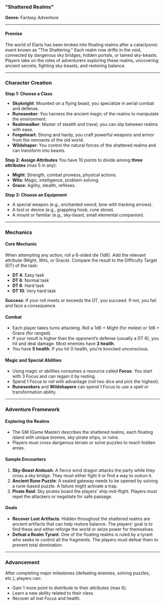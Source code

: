 ### **"Shattered Realms"**

**Genre:** Fantasy Adventure

---

#### **Premise**
The world of Elaris has been broken into floating realms after a cataclysmic event known as "The Shattering." Each realm now drifts in the void, connected by dangerous sky bridges, hidden portals, or tamed sky-beasts. Players take on the roles of adventurers exploring these realms, uncovering ancient secrets, fighting sky-beasts, and restoring balance.

---

### **Character Creation**
**Step 1: Choose a Class**
- **Skyknight**: Mounted on a flying beast, you specialize in aerial combat and defense.
- **Runeseeker**: You harness the ancient magic of the realms to manipulate the environment.
- **Realmwalker**: Master of stealth and travel, you can slip between realms with ease.
- **Forgeheart**: Strong and hardy, you craft powerful weapons and armor from the remnants of the old world.
- **Wildshaper**: You control the natural forces of the shattered realms and can transform into beasts.

**Step 2: Assign Attributes**
You have 10 points to divide among **three attributes** (max 5 in any):
- **Might**: Strength, combat prowess, physical actions.
- **Wits**: Magic, intelligence, problem-solving.
- **Grace**: Agility, stealth, reflexes.

**Step 3: Choose an Equipment**
- A special weapon (e.g., enchanted sword, bow with tracking arrows).
- A tool or device (e.g., grappling hook, rune stone).
- A mount or familiar (e.g., sky-beast, small elemental companion).

---

### **Mechanics**
#### **Core Mechanic**
When attempting any action, roll a 6-sided die (1d6). Add the relevant attribute (Might, Wits, or Grace). Compare the result to the Difficulty Target (DT) of the task:

- **DT 4**: Easy task
- **DT 6**: Normal task
- **DT 8**: Hard task
- **DT 10**: Very hard task

**Success**: If your roll meets or exceeds the DT, you succeed. If not, you fail and face a consequence.

#### **Combat**
- Each player takes turns attacking. Roll a 1d6 + Might (for melee) or 1d6 + Grace (for ranged).
- If your result is higher than the opponent’s defense (usually a DT 6), you hit and deal damage. Most enemies have **3 health**.
- You have **5 health**. If you hit 0 health, you’re knocked unconscious.

#### **Magic and Special Abilities**
- Using magic or abilities consumes a resource called **Focus**. You start with 3 Focus and can regain it by resting.
- Spend 1 Focus to roll with advantage (roll two dice and pick the highest).
- **Runeseekers** and **Wildshapers** can spend 1 Focus to use a spell or transformation ability.

---

### **Adventure Framework**
#### **Exploring the Realms**
- The GM (Game Master) describes the shattered realms, each floating island with unique biomes, sky-pirate ships, or ruins.
- Players must cross dangerous terrain or solve puzzles to reach hidden areas.

#### **Sample Encounters**
1. **Sky-Beast Ambush**: A fierce wind dragon attacks the party while they cross a sky bridge. They must either fight it or find a way to outrun it.
2. **Ancient Rune Puzzle**: A sealed gateway needs to be opened by solving a rune-based puzzle. A failure might activate a trap.
3. **Pirate Raid**: Sky pirates board the players' ship mid-flight. Players must repel the attackers or negotiate for safe passage.

#### **Goals**
- **Recover Lost Artifacts**: Hidden throughout the shattered realms are ancient artifacts that can help restore balance. The players' goal is to find these and either reforge the world or seize power for themselves.
- **Defeat a Realm Tyrant**: One of the floating realms is ruled by a tyrant who seeks to control all the fragments. The players must defeat them to prevent total domination.

---

### **Advancement**
After completing major milestones (defeating enemies, solving puzzles, etc.), players can:
- Gain 1 more point to distribute to their attributes (max 6).
- Learn a new ability related to their class.
- Recover all lost Focus and health.
